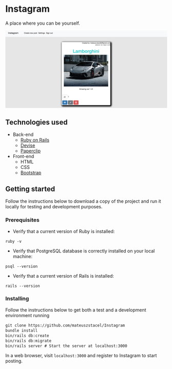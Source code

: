 # Instagram

A place where you can be yourself.


![screenshot](example.png)

## Technologies used
- Back-end
  - [Ruby on Rails](http://rubyonrails.org/)
  - [Devise](https://github.com/plataformatec/devise)
  - [Paperclip](https://github.com/thoughtbot/paperclip)
- Front-end
  - HTML
  - CSS
  - [Bootstrap](https://getbootstrap.com/)

## Getting started
Follow the instructions below to download a copy of the project and run it locally for testing and development purposes.

### Prerequisites
- Verify that a current version of Ruby is installed:
```
ruby -v
```
- Verify that PostgreSQL database is correctly installed on your local machine:
```
psql --version
```
- Verify that a current version of Rails is installed:
```
rails --version
```

### Installing
Follow the instructions below to get both a test and a development environment running
```
git clone https://github.com/mateuszstacel/Instagram
bundle install
bin/rails db:create
bin/rails db:migrate
bin/rails server # Start the server at localhost:3000
```
In a web browser, visit `localhost:3000` and register to Instagram to start posting.
